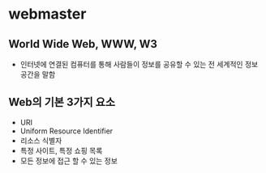 # webmaster

## World Wide Web, WWW, W3
+ 인터넷에 연결된 컴퓨터를 통해 사람들이 정보를 공유할 수 있는 전 세계적인 정보 공간을 말함

## Web의 기본 3가지 요소
+ URI
+ Uniform Resource Identifier 
+ 리소스 식별자 
+ 특정 사이트, 특정 쇼핑 목록 
+ 모든 정보에 접근 할 수 있는 정보 
